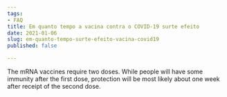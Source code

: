 ```yaml
---
tags:
- FAQ
title: Em quanto tempo a vacina contra o COVID-19 surte efeito
date: 2021-01-06
slug: em-quanto-tempo-surte-efeito-vacina-covid19
published: false

---
```

The mRNA vaccines require two doses. While people will have some immunity after the first dose, protection will be most likely about one week after receipt of the second dose.